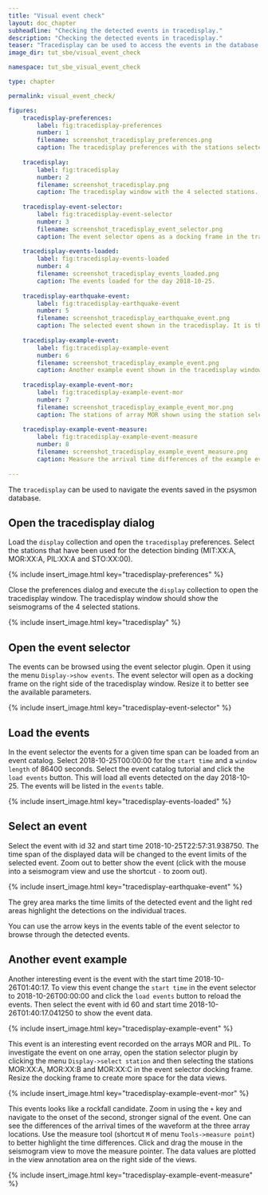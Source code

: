 ```yaml
---
title: "Visual event check"
layout: doc_chapter
subheadline: "Checking the detected events in tracedisplay."
description: "Checking the detected events in tracedisplay."
teaser: "Tracedisplay can be used to access the events in the database and visualize the related data.."
image_dir: tut_sbe/visual_event_check

namespace: tut_sbe_visual_event_check

type: chapter

permalink: visual_event_check/

figures:
    tracedisplay-preferences:
        label: fig:tracedisplay-preferences
        number: 1
        filename: screenshot_tracedisplay_preferences.png
        caption: The tracedisplay preferences with the stations selected for the event detection.
        
    tracedisplay:
        label: fig:tracedisplay
        number: 2
        filename: screenshot_tracedisplay.png
        caption: The tracedisplay window with the 4 selected stations.
        
    tracedisplay-event-selector:
        label: fig:tracedisplay-event-selector
        number: 3
        filename: screenshot_tracedisplay_event_selector.png
        caption: The event selector opens as a docking frame in the tracedisplay window.
        
    tracedisplay-events-loaded:
        label: fig:tracedisplay-events-loaded
        number: 4
        filename: screenshot_tracedisplay_events_loaded.png
        caption: The events loaded for the day 2018-10-25.
        
    tracedisplay-earthquake-event:
        label: fig:tracedisplay-earthquake-event
        number: 5
        filename: screenshot_tracedisplay_earthquake_event.png
        caption: The selected event shown in the tracedisplay. It is the earthquake that already was discussed when tuning the detection parameters.
        
    tracedisplay-example-event:
        label: fig:tracedisplay-example-event
        number: 6
        filename: screenshot_tracedisplay_example_event.png
        caption: Another example event shown in the tracedisplay window.
        
    tracedisplay-example-event-mor:
        label: fig:tracedisplay-example-event-mor
        number: 7
        filename: screenshot_tracedisplay_example_event_mor.png
        caption: The stations of array MOR shown using the station selector plugin.
        
    tracedisplay-example-event-measure:
        label: fig:tracedisplay-example-event-measure
        number: 8
        filename: screenshot_tracedisplay_example_event_measure.png
        caption: Measure the arrival time differences of the example event. The measured data values are shown in the view annotation panel.
        
---
```

The `tracedisplay` can be used to navigate the events saved in the psysmon database.

## Open the tracedisplay dialog
Load the `display` collection and open the `tracedisplay` preferences. Select the stations that have been used for the detection binding (MIT:XX:A, MOR:XX:A, PIL:XX:A and STO:XX:00). 

{% include insert_image.html key="tracedisplay-preferences" %}

Close the preferences dialog and execute the `display` collection to open the tracedisplay window. The tracedisplay window should show the seismograms of the 4 selected stations.

{% include insert_image.html key="tracedisplay" %}

## Open the event selector
The events can be browsed using the event selector plugin. Open it using the menu `Display->show events`. The event selector will open as a docking frame on the right side of the tracedisplay window. Resize it to better see the available parameters.

{% include insert_image.html key="tracedisplay-event-selector" %}

## Load the events
In the event selector the events for a given time span can be loaded from an event catalog. Select 2018-10-25T00:00:00 for the `start time` and a `window length` of 86400 seconds. Select the event catalog tutorial and click the `load events` button. This will load all events detected on the day 2018-10-25. The events will be listed in the `events` table.

{% include insert_image.html key="tracedisplay-events-loaded" %}

## Select an event
Select the event with id 32 and start time 2018-10-25T22:57:31.938750. The time span of the displayed data will be changed to the event limits of the selected event. Zoom out to better show the event (click with the mouse into a seismogram view and use the shortcut `-` to zoom out).

{% include insert_image.html key="tracedisplay-earthquake-event" %}

The grey area marks the time limits of the detected event and the light red areas highlight the detections on the individual traces.

You can use the arrow keys in the events table of the event selector to browse through the detected events.

## Another event example
Another interesting event is the event with the start time 2018-10-26T01:40:17. To view this event change the `start time` in the event selector to 2018-10-26T00:00:00 and click the `load events` button to reload the events. Then select the event with id 60 and start time 2018-10-26T01:40:17.041250 to show the event data.

{% include insert_image.html key="tracedisplay-example-event" %}

This event is an interesting event recorded on the arrays MOR and PIL. To investigate the event on one array, open the station selector plugin by clicking the menu `Display->select station` and then selecting the stations MOR:XX:A, MOR:XX:B and MOR:XX:C in the event selector docking frame. Resize the docking frame to create more space for the data views.

{% include insert_image.html key="tracedisplay-example-event-mor" %}

This events looks like a rockfall candidate. Zoom in using the `+` key and navigate to the onset of the second, stronger signal of the event. One can see the differences of the arrival times of the waveform at the three array locations. Use the measure tool (shortcut `M` of menu `Tools->measure point`) to better highlight the time differences. Click and drag the mouse in the seismogram view to move the measure pointer. The data values are plotted in the view annotation area on the right side of the views.

{% include insert_image.html key="tracedisplay-example-event-measure" %}






